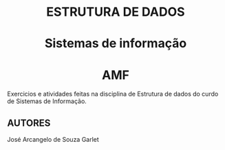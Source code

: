 <h1 align="center">ESTRUTURA DE DADOS</h1>
<h1 align="center">Sistemas de informação</h1>
<h1 align="center">AMF</h1>



<p>Exercicios e atividades feitas na disciplina de Estrutura de dados do curdo de Sistemas de Informação.</p>


<h2 align="justify">AUTORES</h2>
<p>José Arcangelo de Souza Garlet</p>
